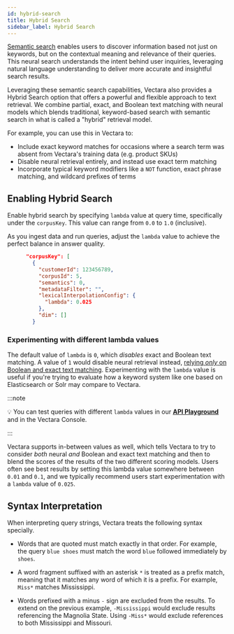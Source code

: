 ```yaml
---
id: hybrid-search
title: Hybrid Search
sidebar_label: Hybrid Search
---
```


[Semantic search](/docs/learn/semantic-search/semantic-search-overview) enables users to discover information 
based not just on keywords, but on the contextual meaning and relevance of their 
queries. This neural search understands the intent behind user inquiries, 
leveraging natural language understanding to deliver more accurate and 
insightful search results. 

Leveraging these semantic search capabilities, Vectara also provides a Hybrid 
Search option that offers a powerful and flexible approach to text retrieval. 
We combine partial, exact, and Boolean text matching with neural models which 
blends traditional, keyword-based search with semantic search in what is 
called a "hybrid" retrieval model.

For example, you can use this in Vectara to:
- Include exact keyword matches for occasions where a search
term was absent from Vectara's training data (e.g. product SKUs)
- Disable neural retrieval entirely, and instead use exact term matching
- Incorporate typical keyword modifiers like a `NOT` function, exact phrase
matching, and wildcard prefixes of terms

## Enabling Hybrid Search

Enable hybrid search by specifying `lambda` value at query time, specifically 
under the `corpusKey`. This value can range from `0.0` to `1.0` (inclusive).

As you ingest data and run queries, adjust the `lambda` value to achieve the 
perfect balance in answer quality.

```json
      "corpusKey": [
        {
          "customerId": 123456789,
          "corpusId": 5,
          "semantics": 0,
          "metadataFilter": "",
          "lexicalInterpolationConfig": {
            "lambda": 0.025
          },
          "dim": []
        }
```

### Experimenting with different lambda values

The default value of `lambda` is `0`, which *disables* exact and Boolean text
matching. A value of `1` would disable neural retrieval instead, [relying _only_ on
Boolean and exact text matching](/docs/learn/enable-keyword-text-matching). Experimenting with 
the `lambda` value is useful if you're trying to evaluate how a keyword system like one based on 
Elasticsearch or Solr may compare to Vectara.

:::note

:bulb:
You can test queries with different `lambda` values in 
our [**API Playground**](/docs/rest-api/query) and in the Vectara Console.

:::

Vectara supports in-between values as well, which tells Vectara to try to
consider _both_ neural _and_ Boolean and exact text matching and then to blend
the scores of the results of the two different scoring models. Users often see
best results by setting this lambda value somewhere between `0.01` and `0.1`, and 
we typically recommend users start experimentation with a `lambda` value of 
`0.025`.

## Syntax Interpretation

When interpreting query strings, Vectara treats the following syntax specially.

* Words that are quoted must match exactly in that order. For example, the
query `blue shoes` must match the word `blue` followed immediately by `shoes`.

* A word fragment suffixed with an asterisk `*` is treated as a prefix match, 
meaning that it matches any word of which it is a prefix. For example, 
`Miss*` matches Mississippi.

* Words prefixed with a minus `-` sign are excluded from the results. To extend 
on the previous example, `-Mississippi` would exclude results referencing the 
Magnolia State. Using `-Miss*` would exclude references to both 
Mississippi and Missouri.